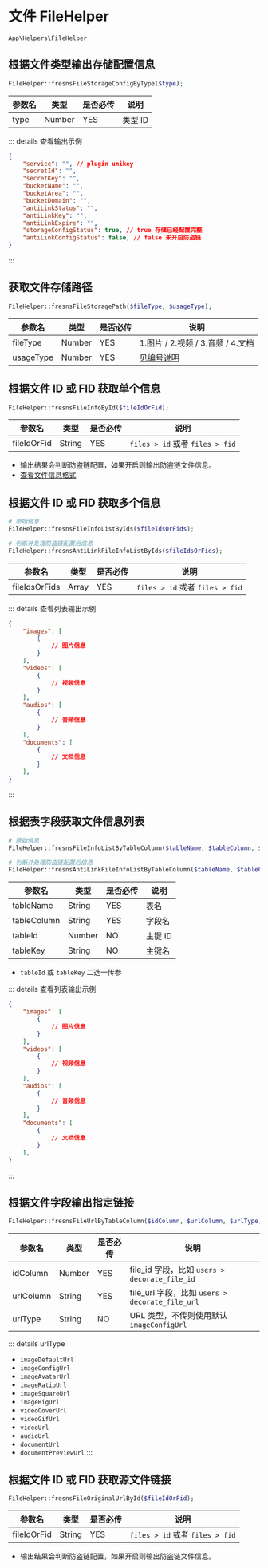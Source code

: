 # 文件 FileHelper

`App\Helpers\FileHelper`

## 根据文件类型输出存储配置信息

```php
FileHelper::fresnsFileStorageConfigByType($type);
```
| 参数名 | 类型 | 是否必传 | 说明 |
| --- | --- | --- | --- |
| type | Number | YES | 类型 ID |

::: details 查看输出示例
```json
{
    "service": "", // plugin unikey
    "secretId": "",
    "secretKey": "",
    "bucketName": "",
    "bucketArea": "",
    "bucketDomain": "",
    "antiLinkStatus": "",
    "antiLinkKey": "",
    "antiLinkExpire": "",
    "storageConfigStatus": true, // true 存储已经配置完整
    "antiLinkConfigStatus": false, // false 未开启防盗链
}
```
:::

## 获取文件存储路径

```php
FileHelper::fresnsFileStoragePath($fileType, $usageType);
```
| 参数名 | 类型 | 是否必传 | 说明 |
| --- | --- | --- | --- |
| fileType | Number | YES | 1.图片 / 2.视频 / 3.音频 / 4.文档 |
| usageType | Number | YES | [见编号说明](../../database/number.md#文件用途类型) |

## 根据文件 ID 或 FID 获取单个信息

```php
FileHelper::fresnsFileInfoById($fileIdOrFid);
```
| 参数名 | 类型 | 是否必传 | 说明 |
| --- | --- | --- | --- |
| fileIdOrFid | String | YES | `files > id` 或者 `files > fid` |

- 输出结果会判断防盗链配置，如果开启则输出防盗链文件信息。
- [查看文件信息格式](../../extensions/plugin/storage.md#文件信息结构)

## 根据文件 ID 或 FID 获取多个信息

```php
# 原始信息
FileHelper::fresnsFileInfoListByIds($fileIdsOrFids);

# 判断并处理防盗链配置后信息
FileHelper::fresnsAntiLinkFileInfoListByIds($fileIdsOrFids);
```
| 参数名 | 类型 | 是否必传 | 说明 |
| --- | --- | --- | --- |
| fileIdsOrFids | Array | YES | `files > id` 或者 `files > fid` |

::: details 查看列表输出示例
```json
{
    "images": [
        {
            // 图片信息
        }
    ],
    "videos": [
        {
            // 视频信息
        }
    ],
    "audios": [
        {
            // 音频信息
        }
    ],
    "documents": [
        {
            // 文档信息
        }
    ],
}
```
:::

## 根据表字段获取文件信息列表

```php
# 原始信息
FileHelper::fresnsFileInfoListByTableColumn($tableName, $tableColumn, $tableId, $tableKey);

# 判断并处理防盗链配置后信息
FileHelper::fresnsAntiLinkFileInfoListByTableColumn($tableName, $tableColumn, $tableId, $tableKey);
```
| 参数名 | 类型 | 是否必传 | 说明 |
| --- | --- | --- | --- |
| tableName | String | YES | 表名 |
| tableColumn | String | YES | 字段名 |
| tableId | Number | NO | 主键 ID |
| tableKey | String | NO | 主键名 |

- `tableId` 或 `tableKey` 二选一传参

::: details 查看列表输出示例
```json
{
    "images": [
        {
            // 图片信息
        }
    ],
    "videos": [
        {
            // 视频信息
        }
    ],
    "audios": [
        {
            // 音频信息
        }
    ],
    "documents": [
        {
            // 文档信息
        }
    ],
}
```
:::

## 根据文件字段输出指定链接

```php
FileHelper::fresnsFileUrlByTableColumn($idColumn, $urlColumn, $urlType);
```
| 参数名 | 类型 | 是否必传 | 说明 |
| --- | --- | --- | --- |
| idColumn | Number | YES | file_id 字段，比如 `users > decorate_file_id` |
| urlColumn | String | YES | file_url 字段，比如 `users > decorate_file_url` |
| urlType | String | NO | URL 类型，不传则使用默认 `imageConfigUrl` |

::: details urlType
- `imageDefaultUrl`
- `imageConfigUrl`
- `imageAvatarUrl`
- `imageRatioUrl`
- `imageSquareUrl`
- `imageBigUrl`
- `videoCoverUrl`
- `videoGifUrl`
- `videoUrl`
- `audioUrl`
- `documentUrl`
- `documentPreviewUrl`
:::

## 根据文件 ID 或 FID 获取源文件链接

```php
FileHelper::fresnsFileOriginalUrlById($fileIdOrFid);
```
| 参数名 | 类型 | 是否必传 | 说明 |
| --- | --- | --- | --- |
| fileIdOrFid | String | YES | `files > id` 或者 `files > fid` |

- 输出结果会判断防盗链配置，如果开启则输出防盗链文件信息。
